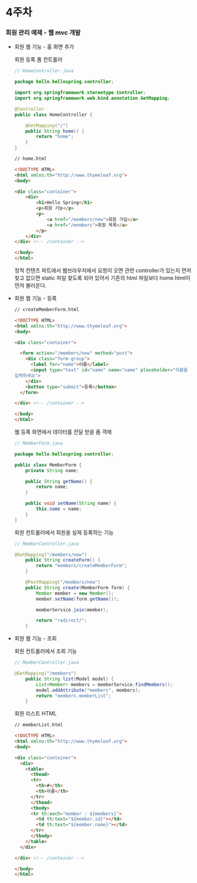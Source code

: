 # 4주차

### 회원 관리 예제 - 웹 mvc 개발

- 회원 웹 기능 - 홈 화면 추가
    
    회원 등록 폼 컨트롤러
    
    ```java
    // HomeController.java
    
    package hello.hellospring.controller;
    
    import org.springframework.stereotype.Controller;
    import org.springframework.web.bind.annotation.GetMapping;
    
    @Controller
    public class HomeController {
    
        @GetMapping("/")
        public String home() {
            return "home";
        }
    }
    ```
    
    ```html
    // home.html
    
    <!DOCTYPE HTML>
    <html xmlns:th="http://www.thymeleaf.org">
    <body>
    
    <div class="container">
        <div>
            <h1>Hello Spring</h1>
            <p>회원 기능</p>
            <p>
                <a href="/members/new">회원 가입</a>
                <a href="/members">회원 목록</a>
            </p>
        </div>
    </div> <!-- /container -->
    
    </body>
    </html>
    ```
    
    정척 컨텐츠 파트에서 웹브라우저에서 요청이 오면 관련 controller가 있는지 먼저 찾고 없으면 static 파일 찾도록 되어 있어서 기존의 html 파일보다 home.html이 먼저 불러온다.
    
- 회원 웹 기능 - 등록
    
    ```html
    // createMemberForm.html
    
    <!DOCTYPE HTML>
    <html xmlns:th="http://www.thymeleaf.org">
    <body>
    
    <div class="container">
    
      <form action="/members/new" method="post">
        <div class="form-group">
          <label for="name">이름</label>
          <input type="text" id="name" name="name" placeholder="이름을
    입력하세요">
        </div>
        <button type="submit">등록</button>
      </form>
    
    </div> <!-- /container -->
    
    </body>
    </html>
    ```
    
    웹 등록 화면에서 데이터를 전달 받을 폼 객체
    
    ```java
    // MemberForm.java
    
    package hello.hellospring.controller;
    
    public class MemberForm {
    	private String name;
    
    	public String getName() {
    		return name;
    	}
    
    	public void setName(String name) {
    		this.name = name;
    	}
    }
    ```
    
    회원 컨트롤러에서 회원을 실제 등록하는 기능
    
    ```java
    // MemberController.java
    
    @GetMapping("/members/new")
        public String createForm() {
            return "members/createMemberForm";
        }
    
        @PostMapping("/members/new")
        public String create(MemberForm form) {
            Member member = new Member();
            member.setName(form.getName());
    
            memberService.join(member);
    
            return "redirect/";
        }
    ```
    
- 회원 웹 기능 - 조회
    
    회원 컨트롤러에서 조회 기능
    
    ```java
    // MemberController.java
    
    @GetMapping("/members")
        public String list(Model model) {
            List<Member> members = memberService.findMembers();
            model.addAttribute("members", members);
            return "members.memberList";
        }
    ```
    
    회원 리스트 HTML
    
    ```html
    // memberList.html
    
    <!DOCTYPE HTML>
    <html xmlns:th="http://www.thymeleaf.org">
    <body>
    
    <div class="container">
      <div>
        <table>
          <thead>
          <tr>
            <th>#</th>
            <th>이름</th>
          </tr>
          </thead>
          <tbody>
          <tr th:each="member : ${members}">
            <td th:text="${member.id}"></td>
            <td th:text="${member.name}"></td>
          </tr>
          </tbody>
        </table>
      </div>
    
    </div> <!-- /container -->
    
    </body>
    </html>
    ```